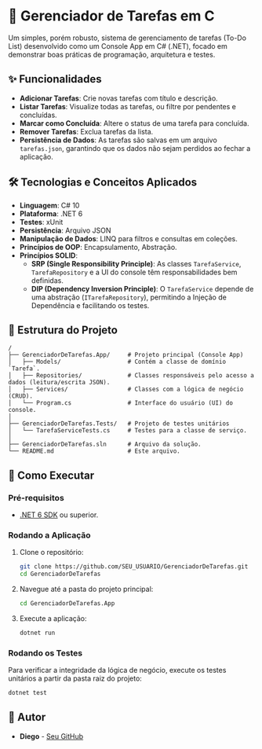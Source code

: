 # 🚀 Gerenciador de Tarefas em C #

Um simples, porém robusto, sistema de gerenciamento de tarefas (To-Do List) desenvolvido como um Console App em C# (.NET), focado em demonstrar boas práticas de programação, arquitetura e testes.

## ✨ Funcionalidades

* **Adicionar Tarefas**: Crie novas tarefas com título e descrição.
* **Listar Tarefas**: Visualize todas as tarefas, ou filtre por pendentes e concluídas.
* **Marcar como Concluída**: Altere o status de uma tarefa para concluída.
* **Remover Tarefas**: Exclua tarefas da lista.
* **Persistência de Dados**: As tarefas são salvas em um arquivo `tarefas.json`, garantindo que os dados não sejam perdidos ao fechar a aplicação.

## 🛠️ Tecnologias e Conceitos Aplicados

* **Linguagem**: C# 10
* **Plataforma**: .NET 6
* **Testes**: xUnit
* **Persistência**: Arquivo JSON
* **Manipulação de Dados**: LINQ para filtros e consultas em coleções.
* **Princípios de OOP**: Encapsulamento, Abstração.
* **Princípios SOLID**:
  * **SRP (Single Responsibility Principle)**: As classes `TarefaService`, `TarefaRepository` e a UI do console têm responsabilidades bem definidas.
  * **DIP (Dependency Inversion Principle)**: O `TarefaService` depende de uma abstração (`ITarefaRepository`), permitindo a Injeção de Dependência e facilitando os testes.

## 📂 Estrutura do Projeto

```
/
├── GerenciadorDeTarefas.App/     # Projeto principal (Console App)
│   ├── Models/                   # Contém a classe de domínio `Tarefa`.
│   ├── Repositories/             # Classes responsáveis pelo acesso a dados (leitura/escrita JSON).
│   ├── Services/                 # Classes com a lógica de negócio (CRUD).
│   └── Program.cs                # Interface do usuário (UI) do console.
│
├── GerenciadorDeTarefas.Tests/   # Projeto de testes unitários
│   └── TarefaServiceTests.cs     # Testes para a classe de serviço.
│
├── GerenciadorDeTarefas.sln      # Arquivo da solução.
└── README.md                     # Este arquivo.
```

## 🚀 Como Executar

### Pré-requisitos

* [.NET 6 SDK](https://dotnet.microsoft.com/download/dotnet/6.0) ou superior.

### Rodando a Aplicação

1. Clone o repositório:

    ```bash
    git clone https://github.com/SEU_USUARIO/GerenciadorDeTarefas.git
    cd GerenciadorDeTarefas
    ```

2. Navegue até a pasta do projeto principal:

    ```bash
    cd GerenciadorDeTarefas.App
    ```

3. Execute a aplicação:

    ```bash
    dotnet run
    ```

### Rodando os Testes

Para verificar a integridade da lógica de negócio, execute os testes unitários a partir da pasta raiz do projeto:

```bash
dotnet test
```

## 📝 Autor

* **Diego** - [Seu GitHub](https://github.com/DiegoAndreLeffa)
